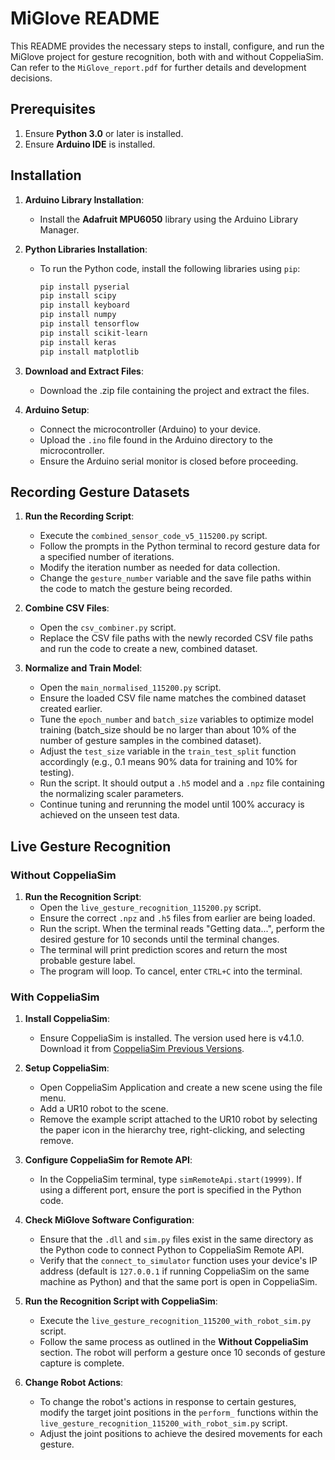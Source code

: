 # MiGlove README
This README provides the necessary steps to install, configure, and run the MiGlove project for gesture recognition, both with and without CoppeliaSim.
Can refer to the `MiGlove_report.pdf` for further details and development decisions.

## Prerequisites
1. Ensure **Python 3.0** or later is installed.
2. Ensure **Arduino IDE** is installed.

## Installation

1. **Arduino Library Installation**:
   - Install the **Adafruit MPU6050** library using the Arduino Library Manager.

2. **Python Libraries Installation**:
   - To run the Python code, install the following libraries using `pip`:
     ```bash
     pip install pyserial
     pip install scipy
     pip install keyboard
     pip install numpy
     pip install tensorflow
     pip install scikit-learn
     pip install keras
     pip install matplotlib
     ```

3. **Download and Extract Files**:
   - Download the .zip file containing the project and extract the files.

4. **Arduino Setup**:
   - Connect the microcontroller (Arduino) to your device.
   - Upload the `.ino` file found in the Arduino directory to the microcontroller.
   - Ensure the Arduino serial monitor is closed before proceeding.

## Recording Gesture Datasets

1. **Run the Recording Script**:
   - Execute the `combined_sensor_code_v5_115200.py` script.
   - Follow the prompts in the Python terminal to record gesture data for a specified number of iterations.
   - Modify the iteration number as needed for data collection.
   - Change the `gesture_number` variable and the save file paths within the code to match the gesture being recorded.

2. **Combine CSV Files**:
   - Open the `csv_combiner.py` script.
   - Replace the CSV file paths with the newly recorded CSV file paths and run the code to create a new, combined dataset.

3. **Normalize and Train Model**:
   - Open the `main_normalised_115200.py` script.
   - Ensure the loaded CSV file name matches the combined dataset created earlier.
   - Tune the `epoch_number` and `batch_size` variables to optimize model training (batch_size should be no larger than about 10% of the number of gesture samples in the combined dataset).
   - Adjust the `test_size` variable in the `train_test_split` function accordingly (e.g., 0.1 means 90% data for training and 10% for testing).
   - Run the script. It should output a `.h5` model and a `.npz` file containing the normalizing scaler parameters.
   - Continue tuning and rerunning the model until 100% accuracy is achieved on the unseen test data.

## Live Gesture Recognition

### Without CoppeliaSim

1. **Run the Recognition Script**:
   - Open the `live_gesture_recognition_115200.py` script.
   - Ensure the correct `.npz` and `.h5` files from earlier are being loaded.
   - Run the script. When the terminal reads "Getting data...", perform the desired gesture for 10 seconds until the terminal changes.
   - The terminal will print prediction scores and return the most probable gesture label.
   - The program will loop. To cancel, enter `CTRL+C` into the terminal.

### With CoppeliaSim

1. **Install CoppeliaSim**:
   - Ensure CoppeliaSim is installed. The version used here is v4.1.0. Download it from [CoppeliaSim Previous Versions](https://www.coppeliarobotics.com/previousVersions).

2. **Setup CoppeliaSim**:
   - Open CoppeliaSim Application and create a new scene using the file menu.
   - Add a UR10 robot to the scene.
   - Remove the example script attached to the UR10 robot by selecting the paper icon in the hierarchy tree, right-clicking, and selecting remove.

3. **Configure CoppeliaSim for Remote API**:
   - In the CoppeliaSim terminal, type `simRemoteApi.start(19999)`. If using a different port, ensure the port is specified in the Python code.

4. **Check MiGlove Software Configuration**:
   - Ensure that the `.dll` and `sim.py` files exist in the same directory as the Python code to connect Python to CoppeliaSim Remote API.
   - Verify that the `connect_to_simulator` function uses your device's IP address (default is `127.0.0.1` if running CoppeliaSim on the same machine as Python) and that the same port is open in CoppeliaSim.

5. **Run the Recognition Script with CoppeliaSim**:
   - Execute the `live_gesture_recognition_115200_with_robot_sim.py` script.
   - Follow the same process as outlined in the **Without CoppeliaSim** section. The robot will perform a gesture once 10 seconds of gesture capture is complete.

6. **Change Robot Actions**:
   - To change the robot's actions in response to certain gestures, modify the target joint positions in the `perform_` functions within the `live_gesture_recognition_115200_with_robot_sim.py` script.
   - Adjust the joint positions to achieve the desired movements for each gesture.
